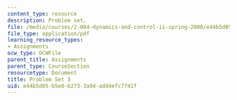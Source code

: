 ```yaml
---
content_type: resource
description: Problem set.
file: /media/courses/2-004-dynamics-and-control-ii-spring-2008/e44b5d05b5e862733a94add4efc7741f_ps3.pdf
file_type: application/pdf
learning_resource_types:
- Assignments
ocw_type: OCWFile
parent_title: Assignments
parent_type: CourseSection
resourcetype: Document
title: Problem Set 3
uid: e44b5d05-b5e8-6273-3a94-add4efc7741f
---
```


